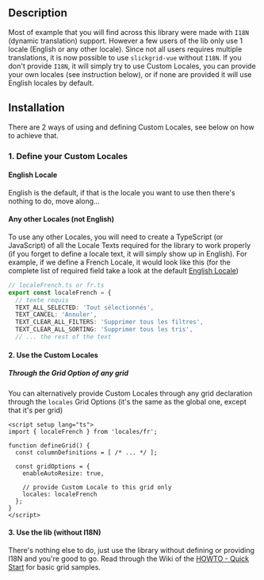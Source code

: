 ## Description
Most of example that you will find across this library were made with `I18N` (dynamic translation) support. However a few users of the lib only use 1 locale (English or any other locale). Since not all users requires multiple translations, it is now possible to use `slickgrid-vue` without `I18N`. If you don't provide `I18N`, it will simply try to use Custom Locales, you can provide your own locales (see instruction below), or if none are provided it will use English locales by default.

## Installation
There are 2 ways of using and defining Custom Locales, see below on how to achieve that.

### 1. Define your Custom Locales
#### English Locale
English is the default, if that is the locale you want to use then there's nothing to do, move along...

#### Any other Locales (not English)
To use any other Locales, you will need to create a TypeScript (or JavaScript) of all the Locale Texts required for the library to work properly (if you forget to define a locale text, it will simply show up in English). For example, if we define a French Locale, it would look like this (for the complete list of required field take a look at the default [English Locale](https://github.com/ghiscoding/slickgrid-vue-demos/blob/main/bootstrap5-i18n-demo/src/assets/locales/en/translation.json))
```ts
// localeFrench.ts or fr.ts
export const localeFrench = {
  // texte requis
  TEXT_ALL_SELECTED: 'Tout sélectionnés',
  TEXT_CANCEL: 'Annuler',
  TEXT_CLEAR_ALL_FILTERS: 'Supprimer tous les filtres',
  TEXT_CLEAR_ALL_SORTING: 'Supprimer tous les tris',
  // ... the rest of the text
```

#### 2. Use the Custom Locales
##### Through the Grid Option of any grid
You can alternatively provide Custom Locales through any grid declaration through the `locales` Grid Options (it's the same as the global one, except that it's per grid)

```vue
<script setup lang="ts">
import { localeFrench } from 'locales/fr';

function defineGrid() {
  const columnDefinitions = [ /* ... */ ];

  const gridOptions = {
    enableAutoResize: true,

    // provide Custom Locale to this grid only
    locales: localeFrench
  };
}
</script>
```

#### 3. Use the lib (without I18N)
There's nothing else to do, just use the library without defining or providing I18N and you're good to go. Read through the Wiki of the [HOWTO - Quick Start](../getting-started/quick-start.md) for basic grid samples.
